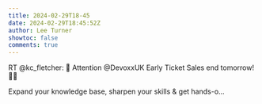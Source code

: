 ```yaml
---
title: 2024-02-29T18-45
date: 2024-02-29T18:45:52Z
author: Lee Turner
showtoc: false
comments: true
---
```


RT @kc_fletcher: 📣 Attention @DevoxxUK Early Ticket Sales end tomorrow! 🏃‍♀️

Expand your knowledge base, sharpen your skills &amp; get hands-o…

